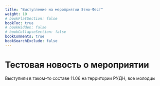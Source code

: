 ```yaml
---
title: "Выступление на мероприятии Этно-Фест"
weight: 10
# bookFlatSection: false
bookToc: true
# bookHidden: false
# bookCollapseSection: false
bookComments: true
bookSearchExclude: false
---
```

# Тестовая новость о мероприятии

Выступили в таком-то составе 11.06 на территории РУДН, все молодцы



